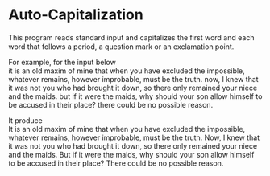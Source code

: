 # Auto-Capitalization

This program reads standard input and capitalizes the ﬁrst word and each word that follows a period, a question mark or an exclamation point.

For example, for the input below  
it is an old maxim of mine that when you have excluded the impossible, whatever remains, however improbable, must be the truth. now, I knew that it was not you who had brought it down, so there only remained your niece and the maids. but if it were the maids, why should your son allow himself to be accused in their place? there could be no possible reason.

It produce  
It is an old maxim of mine that when you have excluded the impossible, whatever remains, however improbable, must be the truth. Now, I knew that it was not you who had brought it down, so there only remained your niece and the maids. But if it were the maids, why should your son allow himself to be accused in their place? There could be no possible reason.
